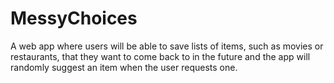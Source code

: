 # MessyChoices
A web app where users will be able to save lists of items, such as movies or restaurants, that they want to come back to in the future and the app will randomly suggest an item when the user requests one.
